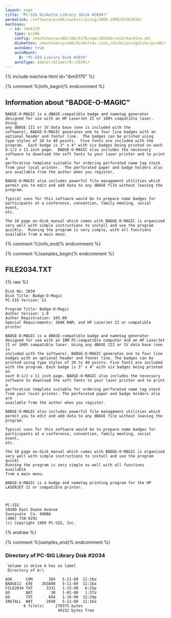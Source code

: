 ```yaml
---
layout: page
title: "PC-SIG Diskette Library (Disk #2034)"
permalink: /software/pcx86/sw/misc/pcsig/2000-2999/DISK2034/
machines:
  - id: ibm5170
    type: pcx86
    config: /machines/pcx86/ibm/5170/cga/1024kb/rev3/machine.xml
    diskettes: /machines/pcx86/diskettes.json,/disks/pcsigdisks/pcx86/diskettes.json
    autoGen: true
    autoMount:
      B: "PC-SIG Library Disk #2034"
    autoType: $date\r$time\rB:\rDIR\r
---
```


{% include machine.html id="ibm5170" %}

{% comment %}info_begin{% endcomment %}

## Information about "BADGE-O-MAGIC"

    BADGE-O-MAGIC is a dBASE-compatible badge and nametag generator
    designed for use with an HP LaserJet II or 100% compatible laser. Using
    any dBASE III or IV data base (one is included with the
    software), BADGE-O-MAGIC generates one to four line badges with an
    optional header and footer line.  The badges can be printed using
    type styles of 20 to 40 points.  Five fonts are included with the
    program.  Each badge is 3" x 4" with six badges being printed on each
    8-1/2 x 11 inch page.  BADGE-O-MAGIC also includes the necessary
    software to download the soft fonts to your laser printer and to print a
    perforation template suitable for ordering perforated name tag stock
    from your local printer.  The perforated paper and badge holders also
    are available from the author when you register.
    
    BADGE-O-MAGIC also includes powerful file management utilities which
    permit you to edit and add data to any dBASE file without leaving the
    program.
    
    Typical uses for this software would be to prepare name badges for
    participants at a conference, convention, family meeting, social event,
    etc.
    
    The 18 page on-disk manual which comes with BADGE-O-MAGIC is organized
    very well with simple instructions to install and use the program
    quickly.  Running the program is very simple, with all functions
    available from a main menu.
{% comment %}info_end{% endcomment %}

{% comment %}samples_begin{% endcomment %}

## FILE2034.TXT

{% raw %}
```
Disk No: 2034                                                           
Disk Title: Badge-O-Magic                                               
PC-SIG Version: S1                                                      
                                                                        
Program Title: Badge-O-Magic                                            
Author Version: 1.0                                                     
Author Registration: $45.00                                             
Special Requirements: 384K RAM, and HP LaserJet II or compatible printer
                                                                        
BADGE-O-MAGIC is a dBASE-compatible badge and nametag generator         
designed for use with an IBM PC-compatible computer and an HP LaserJet  
II or 100% compatible laser. Using any dBASE III or IV data base (one is
included with the software), BADGE-O-MAGIC generates one to four line   
badges with an optional header and footer line. The badges can be       
printed using type styles of 20 to 40 points. Five fonts are included   
with the program. Each badge is 3" x 4" with six badges being printed on
each 8-1/2 x 11 inch page. BADGE-O-MAGIC also includes the necessary    
software to download the soft fonts to your laser printer and to print a
perforation template suitable for ordering perforated name tag stock    
from your local printer. The perforated paper and badge holders also are
available from the author when you register.                            
                                                                        
BADGE-O-MAGIC also includes powerful file management utilities which    
permit you to edit and add data to any dBASE file without leaving the   
program.                                                                
                                                                        
Typical uses for this software would be to prepare name badges for      
participants at a conference, convention, family meeting, social event, 
etc.                                                                    
                                                                        
The 18 page on-disk manual which comes with BADGE-O-MAGIC is organized  
very well with simple instructions to install and use the program quickl
Running the program is very simple as well with all functions available 
from a main menu.                                                       
                                                                        
BADGE-O-MAGIC is a badge and nametag printing program for the HP        
LASERJET II or compatible printer.                                      
                                                                        
                                                                        
                                                                        
PC-SIG                                                                  
1030D East Duane Avenue                                                 
Sunnyvale  Ca. 94086                                                    
(408) 730-9291                                                          
(c) Copyright 1989 PC-SIG, Inc.                                         
```
{% endraw %}

{% comment %}samples_end{% endcomment %}

### Directory of PC-SIG Library Disk #2034

     Volume in drive A has no label
     Directory of A:\

    ASK      COM       384   5-11-89  11:16a
    BADGE11  EXE    263880   5-11-89  11:16a
    FILE2034 TXT      3331   1-15-90   6:25p
    GO       BAT        38   1-01-80   1:37a
    GO       TXT       694   1-16-90  12:29p
    INSTALL  BAT      2048   5-11-89  11:16a
            6 file(s)     270375 bytes
                           49152 bytes free
